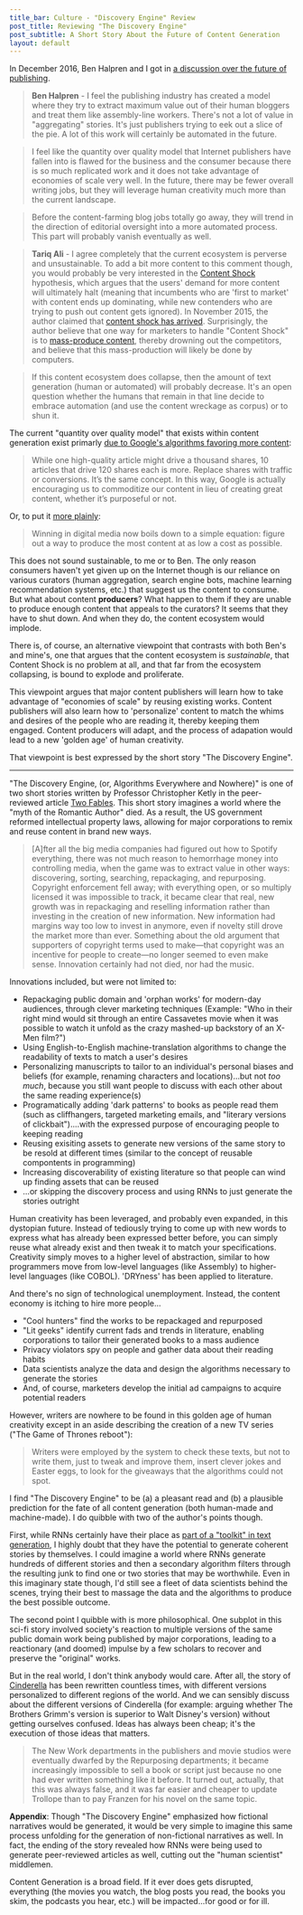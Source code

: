 ```yaml
---
title_bar: Culture - "Discovery Engine" Review
post_title: Reviewing "The Discovery Engine"
post_subtitle: A Short Story About the Future of Content Generation
layout: default
---
```

In December 2016, Ben Halpren and I got in [a discussion over the future of publishing](https://dev.to/tra/nanogenmo-2016-and-my-predictions-about-text-generation/comments/3i).

>**Ben Halpren** - I feel the publishing industry has created a model where they try to extract maximum value out of their human bloggers and treat them like assembly-line workers. There's not a lot of value in "aggregating" stories. It's just publishers trying to eek out a slice of the pie. A lot of this work will certainly be automated in the future.

>I feel like the quantity over quality model that Internet publishers have fallen into is flawed for the business and the consumer because there is so much replicated work and it does not take advantage of economies of scale very well. In the future, there may be fewer overall writing jobs, but they will leverage human creativity much more than the current landscape.

>Before the content-farming blog jobs totally go away, they will trend in the direction of editorial oversight into a more automated process. This part will probably vanish eventually as well.

>**Tariq Ali** - I agree completely that the current ecosystem is perverse and unsustainable. To add a bit more content to this comment though, you would probably be very interested in the [Content Shock](https://www.businessesgrow.com/2014/01/06/content-shock/) hypothesis, which argues that the users' demand for more content will ultimately halt (meaning that incumbents who are 'first to market' with content ends up dominating, while new contenders who are trying to push out content gets ignored). In November 2015, the author claimed that [content shock has arrived](https://www.businessesgrow.com/2015/11/11/content-shock-is-here/). Surprisingly, the author believe that one way for marketers to handle "Content Shock" is to [mass-produce content](https://www.businessesgrow.com/2016/09/19/crappy-content/), thereby drowning out the competitors, and believe that this mass-production will likely be done by computers.

>If this content ecosystem does collapse, then the amount of text generation (human or automated) will probably decrease. It's an open question whether the humans that remain in that line decide to embrace automation (and use the content wreckage as corpus) or to shun it.

The current "quantity over quality model" that exists within content generation exist primarly [due to Google's algorithms favoring more content](http://relevance.com/how-google-ruined-content-marketing/):

>While one high-quality article might drive a thousand shares, 10 articles that drive 120 shares each is more. Replace shares with traffic or conversions. It’s the same concept. In this way, Google is actually encouraging us to commoditize our content in lieu of creating great content, whether it’s purposeful or not.

Or, to put it [more plainly](https://digiday.com/media/whos-winning-at-volume-in-publishing/):

>Winning in digital media now boils down to a simple equation: figure out a way to produce the most content at as low a cost as possible.

This does not sound sustainable, to me or to Ben. The only reason consumers haven't yet given up on the Internet though is our reliance on various curators (human aggregation, search engine bots, machine learning recommendation systems, etc.) that suggest us the content to consume. But what about content **producers**? What happen to them if they are unable to produce enough content that appeals to the curators? It seems that they have to shut down. And when they do, the content ecosystem would implode.

There is, of course, an alternative viewpoint that contrasts with both Ben's and mine's, one that argues that the content ecosystem is *sustainable*, that Content Shock is no problem at all, and that far from the ecosystem collapsing, is bound to explode and proliferate.

This viewpoint argues that major content publishers will learn how to take advantage of "economies of scale" by reusing existing works. Content publishers will also learn how to 'personalize' content to match the whims and desires of the people who are reading it, thereby keeping them engaged. Content producers will adapt, and the process of adapation would lead to a new 'golden age' of human creativity.

That viewpoint is best expressed by the short story "The Discovery Engine".

<hr />

"The Discovery Engine, (or, Algorithms Everywhere and Nowhere)" is one of two short stories written by Professor Christopher Ketly in the peer-reviewed article [Two Fables](http://www.uclalawreview.org/two-fables/). This short story imagines a world where the "myth of the Romantic Author" died. As a result, the US government reformed intellectual property laws, allowing for major corporations to remix and reuse content in brand new ways.

>[A]fter all the big media companies had figured out how to Spotify everything, there was not much reason to hemorrhage money into controlling media, when the game was to extract value in other ways: discovering, sorting, searching, repackaging, and repurposing. Copyright enforcement fell away; with everything open, or so multiply licensed it was impossible to track, it became clear that real, new growth was in repackaging and reselling information rather than investing in the creation of new information.  New information had margins way too low to invest in anymore, even if novelty still drove the market more than ever.  Something about the old argument that supporters of copyright terms used to make—that copyright was an incentive for people to create—no longer seemed to even make sense.  Innovation certainly had not died, nor had the music.

Innovations included, but were not limited to:

- Repackaging public domain and 'orphan works' for modern-day audiences, through clever marketing techniques (Example: "Who in their right mind would sit through an entire Cassavetes movie when it was possible to watch it unfold as the crazy mashed-up backstory of an X-Men film?")
- Using English-to-English machine-translation algorithms to change the readability of texts to match a user's desires
- Personalizing manuscripts to tailor to an individual's personal biases and beliefs (for example, renaming characters and locations)...but not *too much*, because you still want people to discuss with each other about the same reading experience(s)
- Programatically adding 'dark patterns' to books as people read them (such as cliffhangers, targeted marketing emails, and "literary versions of clickbait")....with the expressed purpose of encouraging people to keeping reading
- Reusing exisiting assets to generate new versions of the same story to be resold at different times (similar to the concept of reusable compontents in programming)
- Increasing discoverability of existing literature so that people can wind up finding assets that can be reused
- ...or skipping the discovery process and using RNNs to just generate the stories outright

Human creativity has been leveraged, and probably even expanded, in this dystopian future. Instead of tediously trying to come up with new words to express what has already been expressed better before, you can simply reuse what already exist and then tweak it to match your specifications. Creativity simply moves to a higher level of abstraction, similar to how programmers move from low-level languages (like Assembly) to higher-level languages (like COBOL). 'DRYness' has been applied to literature.

And there's no sign of technological unemployment. Instead, the content economy is itching to hire more people...

- "Cool hunters" find the works to be repackaged and repurposed
- "Lit geeks" identify current fads and trends in literature, enabling corporations to tailor their generated books to a mass audience
- Privacy violators spy on people and gather data about their reading habits
- Data scientists analyze the data and design the algorithms necessary to generate the stories
- And, of course, marketers develop the initial ad campaigns to acquire potential readers

However, writers are nowhere to be found in this golden age of human creativity except in an aside describing the creation of a new TV series ("The Game of Thrones reboot"):

>Writers were employed by the system to check these texts, but not to write them, just to tweak and improve them, insert clever jokes and Easter eggs, to look for the giveaways that the algorithms could not spot.

I find "The Discovery Engine" to be (a) a pleasant read and (b) a plausible prediction for the fate of all content generation (both human-made and machine-made). I do quibble with two of the author's points though.

First, while RNNs certainly have their place as [part of a "toolkit" in text generation](https://dev.to/tra/nanogenmo-2016-and-my-predictions-about-text-generation), I highly doubt that they have the potential to generate coherent stories by themselves. I could imagine a world where RNNs generate hundreds of different stories and then a secondary algorithm filters through the resulting junk to find one or two stories that may be worthwhile. Even in this imaginary state though, I'd still see a fleet of data scientists behind the scenes, trying their best to massage the data and the algorithms to produce the best possible outcome.

The second point I quibble with is more philosophical. One subplot in this sci-fi story involved society's reaction to multiple versions of the same public domain work being published by major corporations, leading to a reactionary (and doomed) impulse by a few scholars to recover and preserve the "original" works.

But in the real world, I don't think anybody would care. After all, the story of [Cinderella](https://en.wikipedia.org/wiki/Cinderella) has been rewritten countless times, with different versions personalized to different regions of the world. And we can sensibly discuss about the different versions of Cinderella (for example: arguing whether The Brothers Grimm's version is superior to Walt Disney's version) without getting ourselves confused. Ideas has always been cheap; it's the execution of those ideas that matters.

>The New Work departments in the publishers and movie studios were eventually dwarfed by the Repurposing departments; it became increasingly impossible to sell a book or script just because no one had ever written something like it before.  It turned out, actually, that this was always false, and it was far easier and cheaper to update Trollope than to pay Franzen for his novel on the same topic.

**Appendix**:
Though "The Discovery Engine" emphasized how fictional narratives would be generated, it would be very simple to imagine this same process unfolding for the generation of non-fictional narratives as well. In fact, the ending of the story revealed how RNNs were being used to generate peer-reviewed  articles as well, cutting out the "human scientist" middlemen.

Content Generation is a broad field. If it ever does gets disrupted, everything (the movies you watch, the blog posts you read, the books you skim, the podcasts you hear, etc.) will be impacted...for good or for ill.